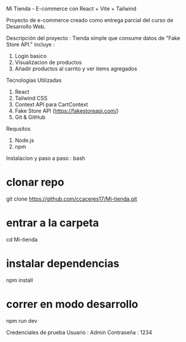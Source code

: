 Mi Tienda - E-commerce con React + Vite + Tailwind

Proyecto de e-commerce creado como entrega parcial del curso de Desarrollo Web.

Descripción del proyecto :
Tienda simple que consume datos de "Fake Store API." incluye :
1. Login basico
2. Visualizacion de productos
3. Añadir productos al carrito y ver items agregados

Tecnologias Utilizadas 
1. React
2. Tailwind CSS
3. Context API para CartContext
4. Fake Store API (https://fakestoreapi.com/)
5. Git & GitHub

Requsitos 
1. Node.js
2. npm

Instalacion y paso a paso :
bash
# clonar repo
git clone https://github.com/ccaceres17/Mi-tienda.git

# entrar a la carpeta
cd Mi-tienda

# instalar dependencias
npm install

# correr en modo desarrollo
npm run dev

Credenciales de prueba 
Usuario : Admin
Contraseña : 1234 
